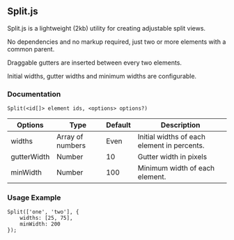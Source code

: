 ## Split.js



Split.js is a lightweight (2kb) utility for creating adjustable split views.

No dependencies and no markup required, just two or more elements with a common parent.

Draggable gutters are inserted between every two elements.

Initial widths, gutter widths and minimum widths are configurable.

### Documentation

```
Split(<id[]> element ids, <options> options?)
```

| Options | Type | Default | Description |
|---|---|---|---|
| widths | Array of numbers | Even | Initial widths of each element in percents. |
| gutterWidth | Number | 10 | Gutter width in pixels |
| minWidth | Number | 100 | Minimum width of each element. |

### Usage Example

```
Split(['one', 'two'], {
    widths: [25, 75],
    minWidth: 200
});
```
